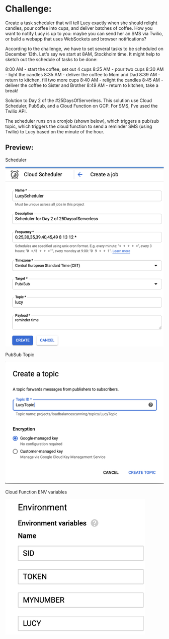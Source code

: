 # Challenge:
Create a task scheduler that will tell Lucy exactly when she should relight candles, pour coffee into cups, and deliver batches of coffee. How you want to notify Lucy is up to you: maybe you can send her an SMS via Twilio, or build a webapp that uses WebSockets and browser notifications?

According to the challenge, we have to set several tasks to be scheduled on December 13th. Let's say we start at 8AM, Stockholm time. It might help to sketch out the schedule of tasks to be done:

8:00 AM - start the coffee, set out 4 cups
8:25 AM - pour two cups
8:30 AM - light the candles
8:35 AM - deliver the coffee to Mom and Dad
8:39 AM - return to kitchen, fill two more cups
8:40 AM - relight the candles
8:45 AM - deliver the coffee to Sister and Brother
8:49 AM - return to kitchen, take a break!

Solution to Day 2 of the #25DaysOfServerless. This solution use Cloud Scheduler, PubSub, and a Cloud Function on GCP. For SMS, I've used the Twilio API.

The scheduler runs on a cronjob (shown below), which triggers a pub/sub topic, which triggers the cloud function to send a reminder SMS (using Twilio) to Lucy based on the minute of the hour.

## Preview:

Scheduler

![alt text](scheduler.png)

PubSub Topic

![alt text](topic.png)

Cloud Function ENV variables

![alt text](variables.png)